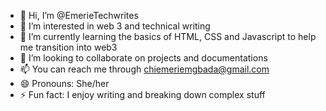 - 👋 Hi, I’m @EmerieTechwrites
- 👀 I’m interested in web 3 and technical writing
- 🌱 I’m currently learning the basics of HTML, CSS and Javascript to help me transition into web3
- 💞️ I’m looking to collaborate on projects and documentations 
- 📫 You can reach me through chiemeriemgbada@gmail.com
- 😄 Pronouns: She/her
- ⚡ Fun fact: I enjoy writing and breaking down complex stuff

<!---
EmerieTechwrites/EmerieTechwrites is a ✨ special ✨ repository because its `README.md` (this file) appears on your GitHub profile.
You can click the Preview link to take a look at your changes.
--->

